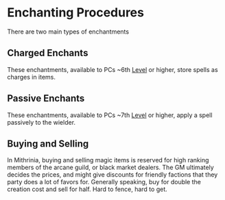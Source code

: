 # Enchanting Procedures

There are two main types of enchantments

## Charged Enchants

These enchantments, available to PCs ~6th [Level](../../../Player%20Characters/Derived%20Statistics/Level.md) or higher, store spells as charges in items.

## Passive Enchants

These enchantments, available to PCs ~7th [Level](../../../Player%20Characters/Derived%20Statistics/Level.md) or higher, apply a spell passively to the wielder.

## Buying and Selling

In Mithrinia, buying and selling magic items is reserved for high ranking members of the arcane guild, or black market dealers. The GM ultimately decides the prices, and might give discounts for friendly factions that they party does a lot of favors for. Generally speaking, buy for double the creation cost and sell for half. Hard to fence, hard to get.
